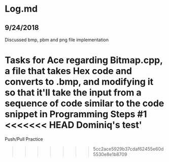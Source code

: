 ﻿# Log.md

## 9/24/2018

Discussed bmp, pbm and png file implementation

Tasks for Ace regarding Bitmap.cpp, a file that takes Hex code and converts to .bmp, and modifying it so that it'll take the input from a sequence of code similar to the code snippet in Programming Steps #1
<<<<<<< HEAD
Dominiq's test'
=======

Push/Pull Practice
>>>>>>> 5cc2ace5929b37cdaf62455e60d5530e8e1b8709
